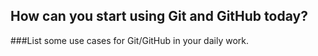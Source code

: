 ## How can you start using Git and GitHub today?

###List some use cases for Git/GitHub in your daily work.

